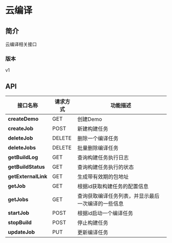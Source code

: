 # 云编译


## 简介
云编译相关接口


### 版本
v1


## API
|接口名称|请求方式|功能描述|
|---|---|---|
|**createDemo**|GET|创建Demo|
|**createJob**|POST|新建构建任务|
|**deleteJob**|DELETE|删除一个编译任务|
|**deleteJobs**|DELETE|批量删除编译任务|
|**getBuildLog**|GET|查询构建任务执行日志|
|**getBuildStatus**|GET|查询构建任务执行的状态|
|**getExternalLink**|GET|生成带有效期的包地址|
|**getJob**|GET|根据id获取构建任务的配置信息|
|**getJobs**|GET|查询获取编译任务列表，并显示最后一次编译的一些信息|
|**startJob**|POST|根据id启动一个编译任务|
|**stopBuild**|POST|停止构建任务|
|**updateJob**|PUT|更新编译任务|
